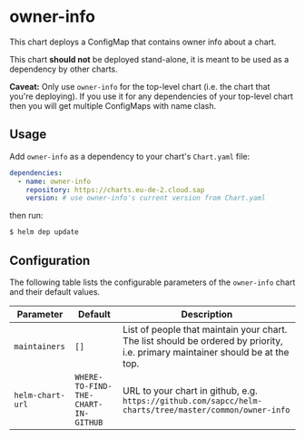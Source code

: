 # owner-info

This chart deploys a ConfigMap that contains owner info about a chart.

This chart **should not** be deployed stand-alone, it is meant to be used as a dependency
by other charts.

**Caveat:** Only use `owner-info` for the top-level chart (i.e. the chart that you're
deploying). If you use it for any dependencies of your top-level chart then you will get
multiple ConfigMaps with name clash.

## Usage

Add `owner-info` as a dependency to your chart's `Chart.yaml` file:

```yaml
dependencies:
  - name: owner-info
    repository: https://charts.eu-de-2.cloud.sap
    version: # use owner-info's current version from Chart.yaml
```

then run:

```sh
$ helm dep update
```

## Configuration

The following table lists the configurable parameters of the `owner-info` chart and their default values.

| Parameter | Default | Description |
| ---       | ---         | ---     |
| `maintainers` | `[]` | List of people that maintain your chart. The list should be ordered by priority, i.e. primary maintainer should be at the top. |
| `helm-chart-url` | `WHERE-TO-FIND-THE-CHART-IN-GITHUB` | URL to your chart in github, e.g. `https://github.com/sapcc/helm-charts/tree/master/common/owner-info` |
